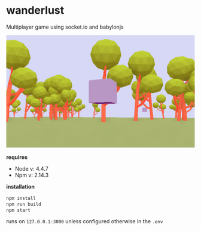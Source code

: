# wanderlust

Multiplayer game using socket.io and babylonjs

![](https://github.com/ddmills/wanderlust/blob/master/screenshots/lerp.gif)


**requires**

* Node v: 4.4.7
* Npm v: 2.14.3


**installation**

```
npm install
npm run build
npm start
```

runs on `127.0.0.1:3000` unless configured otherwise in the `.env`
